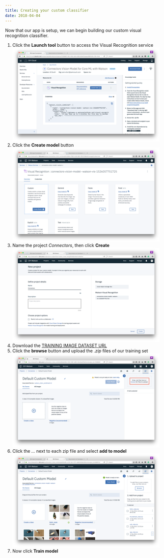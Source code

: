 ```yaml
---
title: Creating your custom classifier
date: 2018-04-04
---
```

Now that our app is setup, we can begin building our custom visual recognition classifier.

1. Click the **Launch tool** button to access the Visual Recognition service
![](assets/console_launch_tool.png)
1. Click the **Create model** button
![](assets/console_create_custom_model.png)
1. Name the project *Connectors*, then click **Create**
![](assets/console_name_model.png)
1. Download the [TRAINING IMAGE DATASET URL]()
1. Click the **browse** button and upload the *.zip* files of our training set
![](assets/add_files_to_model.png)
1. Click the *...* next to each zip file and select **add to model**
![](assets/console_added_to_model.png)
1. Now click **Train model**
